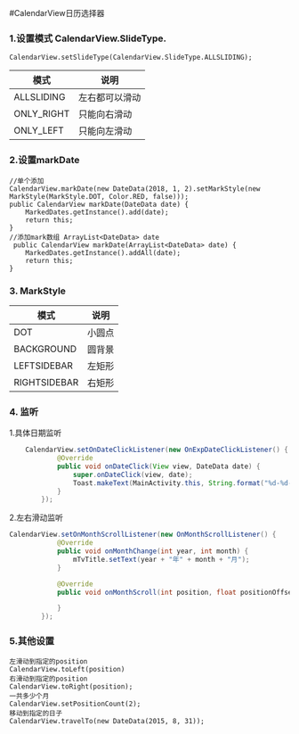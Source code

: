 #CalendarView日历选择器

### 1.设置模式 CalendarView.SlideType.
	CalendarView.setSlideType(CalendarView.SlideType.ALLSLIDING);

|模式|说明|
|----|----|
|ALLSLIDING|左右都可以滑动|
|ONLY_RIGHT|只能向右滑动|
|ONLY_LEFT|只能向左滑动|

### 2.设置markDate
	//单个添加
	CalendarView.markDate(new DateData(2018, 1, 2).setMarkStyle(new MarkStyle(MarkStyle.DOT, Color.RED, false)));
 	public CalendarView markDate(DateData date) {
        MarkedDates.getInstance().add(date);
        return this;
    }
	//添加mark数组 ArrayList<DateData> date
	 public CalendarView markDate(ArrayList<DateData> date) {
        MarkedDates.getInstance().addAll(date);
        return this;
    }

### 3. MarkStyle

|模式|说明|
|----|----|
|DOT|小圆点|
|BACKGROUND|圆背景|
|LEFTSIDEBAR|左矩形|
|RIGHTSIDEBAR|右矩形|

### 4. 监听
1.具体日期监听

```java
	CalendarView.setOnDateClickListener(new OnExpDateClickListener() {
            @Override
            public void onDateClick(View view, DateData date) {
                super.onDateClick(view, date);
                Toast.makeText(MainActivity.this, String.format("%d-%d-%d",date.getYear(), date.getMonth(), 			date.getDay()), Toast.LENGTH_SHORT).show();
            }
        });
```

2.左右滑动监听

```java
CalendarView.setOnMonthScrollListener(new OnMonthScrollListener() {
            @Override
            public void onMonthChange(int year, int month) {
                mTvTitle.setText(year + "年" + month + "月");
            }

            @Override
            public void onMonthScroll(int position, float positionOffset) {

            }
        });
```
### 5.其他设置
	左滑动到指定的position
	CalendarView.toLeft(position)
	右滑动到指定的position
	CalendarView.toRight(position);
	一共多少个月
	CalendarView.setPositionCount(2);
	移动到指定的日子
	CalendarView.travelTo(new DateData(2015, 8, 31));

